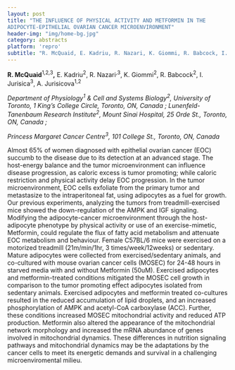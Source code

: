 ```yaml
---
layout: post
title: "THE INFLUENCE OF PHYSICAL ACTIVITY AND METFORMIN IN THE
ADIPOCYTE-EPITHELIAL OVARIAN CANCER MICROENVIRONMENT"
header-img: "img/home-bg.jpg"
category: abstracts
platform: 'repro'
subtitle: "R. McQuaid, E. Kadriu, R. Nazari, K. Giommi, R. Babcock, I. Jurisica, A. Jurisicova"
---
```

__R. McQuaid__<sup>1,2,3</sup>__,__ E. Kadriu<sup>2</sup>, R. Nazari<sup>,3</sup>, K. Giommi<sup>2</sup>, R.
Babcock<sup>2</sup>, I. Jurisica<sup>3</sup>, A. Jurisicova<sup>1,2</sup>

_Department of Physiology<sup>1</sup> & Cell and Systems Biology<sup>2</sup>, University
of Toronto, 1 King’s College Circle, Toronto, ON, Canada ;
Lunenfeld-Tanenbaum Research Institute<sup>2</sup>, Mount Sinai Hospital, 25 Orde
St., Toronto, ON, Canada ;_

_Princess Margaret Cancer Centre<sup>3</sup>, 101 College St., Toronto, ON,
Canada_

Almost 65% of women diagnosed with epithelial ovarian cancer (EOC)
succumb to the disease due to its detection at an advanced stage. The
host-energy balance and the tumor microenvironment can influence disease
progression, as caloric excess is tumor promoting; while caloric
restriction and physical activity delay EOC progression. In the tumor
microenvironment, EOC cells exfoliate from the primary tumor and
metastasize to the intraperitoneal fat, using adipocytes as a fuel for
growth. Our previous experiments, analyzing the tumors from
treadmill-exercised mice showed the down-regulation of the AMPK and IGF
signaling. Modifying the adipocyte-cancer microenvironment through the
host-adipocyte phenotype by physical activity or use of an
exercise-mimetic, Metformin, could regulate the flux of fatty acid
metabolism and attenuate EOC metabolism and behaviour. Female C57BL/6
mice were exercised on a motorized treadmill (21m/min/1hr, 3
times/week/12weeks) or sedentary. Mature adipocytes were collected from
exercised/sedentary animals, and co-cultured with mouse ovarian cancer
cells (MOSEC) for 24-48 hours in starved media with and without
Metformin (50uM). Exercised adipocytes and metformin-treated conditions
mitigated the MOSEC cell growth in comparison to the tumor promoting
effect adipocytes isolated from sedentary animals. Exercised adipocytes
and metformin treated co-cultures resulted in the reduced accumulation
of lipid droplets, and an increased phosphorylation of AMPK and
acetyl-CoA carboxylase (ACC). Further, these conditions increased MOSEC
mitochondrial activity and reduced ATP production. Metformin also
altered the appearance of the mitochondrial network morphology and
increased the mRNA abundance of genes involved in mitochondrial
dynamics. These differences in nutrition signaling pathways and
mitochondrial dynamics may be the adaptations by the cancer cells to
meet its energetic demands and survival in a challenging
microenviromental milieu.
